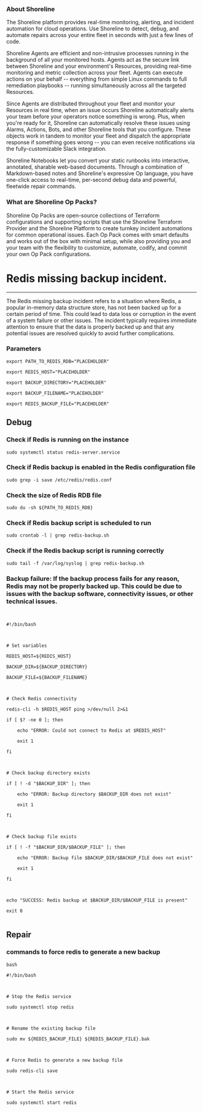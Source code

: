 
### About Shoreline
The Shoreline platform provides real-time monitoring, alerting, and incident automation for cloud operations. Use Shoreline to detect, debug, and automate repairs across your entire fleet in seconds with just a few lines of code.

Shoreline Agents are efficient and non-intrusive processes running in the background of all your monitored hosts. Agents act as the secure link between Shoreline and your environment's Resources, providing real-time monitoring and metric collection across your fleet. Agents can execute actions on your behalf -- everything from simple Linux commands to full remediation playbooks -- running simultaneously across all the targeted Resources.

Since Agents are distributed throughout your fleet and monitor your Resources in real time, when an issue occurs Shoreline automatically alerts your team before your operators notice something is wrong. Plus, when you're ready for it, Shoreline can automatically resolve these issues using Alarms, Actions, Bots, and other Shoreline tools that you configure. These objects work in tandem to monitor your fleet and dispatch the appropriate response if something goes wrong -- you can even receive notifications via the fully-customizable Slack integration.

Shoreline Notebooks let you convert your static runbooks into interactive, annotated, sharable web-based documents. Through a combination of Markdown-based notes and Shoreline's expressive Op language, you have one-click access to real-time, per-second debug data and powerful, fleetwide repair commands.

### What are Shoreline Op Packs?
Shoreline Op Packs are open-source collections of Terraform configurations and supporting scripts that use the Shoreline Terraform Provider and the Shoreline Platform to create turnkey incident automations for common operational issues. Each Op Pack comes with smart defaults and works out of the box with minimal setup, while also providing you and your team with the flexibility to customize, automate, codify, and commit your own Op Pack configurations.

# Redis missing backup incident.
---

The Redis missing backup incident refers to a situation where Redis, a popular in-memory data structure store, has not been backed up for a certain period of time. This could lead to data loss or corruption in the event of a system failure or other issues. The incident typically requires immediate attention to ensure that the data is properly backed up and that any potential issues are resolved quickly to avoid further complications.

### Parameters
```shell
export PATH_TO_REDIS_RDB="PLACEHOLDER"

export REDIS_HOST="PLACEHOLDER"

export BACKUP_DIRECTORY="PLACEHOLDER"

export BACKUP_FILENAME="PLACEHOLDER"

export REDIS_BACKUP_FILE="PLACEHOLDER"
```

## Debug

### Check if Redis is running on the instance
```shell
sudo systemctl status redis-server.service
```

### Check if Redis backup is enabled in the Redis configuration file
```shell
sudo grep -i save /etc/redis/redis.conf
```

### Check the size of Redis RDB file
```shell
sudo du -sh ${PATH_TO_REDIS_RDB}
```

### Check if Redis backup script is scheduled to run
```shell
sudo crontab -l | grep redis-backup.sh
```

### Check if the Redis backup script is running correctly
```shell
sudo tail -f /var/log/syslog | grep redis-backup.sh
```

### Backup failure: If the backup process fails for any reason, Redis may not be properly backed up. This could be due to issues with the backup software, connectivity issues, or other technical issues.
```shell


#!/bin/bash



# Set variables

REDIS_HOST=${REDIS_HOST}

BACKUP_DIR=${BACKUP_DIRECTORY}

BACKUP_FILE=${BACKUP_FILENAME}



# Check Redis connectivity

redis-cli -h $REDIS_HOST ping >/dev/null 2>&1

if [ $? -ne 0 ]; then

    echo "ERROR: Could not connect to Redis at $REDIS_HOST"

    exit 1

fi



# Check backup directory exists

if [ ! -d "$BACKUP_DIR" ]; then

    echo "ERROR: Backup directory $BACKUP_DIR does not exist"

    exit 1

fi



# Check backup file exists

if [ ! -f "$BACKUP_DIR/$BACKUP_FILE" ]; then

    echo "ERROR: Backup file $BACKUP_DIR/$BACKUP_FILE does not exist"

    exit 1

fi



echo "SUCCESS: Redis backup at $BACKUP_DIR/$BACKUP_FILE is present"

exit 0


```

## Repair

### commands to force redis to generate a new backup

```shell
bash

#!/bin/bash



# Stop the Redis service

sudo systemctl stop redis



# Rename the existing backup file

sudo mv ${REDIS_BACKUP_FILE} ${REDIS_BACKUP_FILE}.bak



# Force Redis to generate a new backup file

sudo redis-cli save



# Start the Redis service

sudo systemctl start redis


```